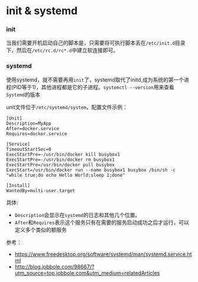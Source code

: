 # init & systemd

### init
当我们需要开机启动自己的脚本是，只需要将可执行脚本丢在`/etc/init.d`目录下，然后在`/etc/rc.d/rc*.d`中建立软连接即可。

### systemd

使用systemd，就不需要再用`init`了，systemd取代了initd,成为系统的第一个进程(PID等于1)，其他进程都是它的子进程。`systemctl --version`用来查看`Systemd`的版本

unit文件位于`/etc/systemd/system`，配置文件示例：
```
[Unit]
Description=MyApp
After=docker.service
Requires=docker.service

[Service]
TimeoutStartSec=0
ExecStartPre=-/usr/bin/docker kill busybox1
ExecStartPre=-/usr/bin/docker rm busybox1
ExecStartPre=/usr/bin/docker pull busybox
ExecStart=/usr/bin/docker run --name busybox1 busybox /bin/sh -c "while true;do echo Hello World;sleep 1;done"

[Install]
WantedBy=multi-user.target
```
具体:
* `Description`会显示在`systemd`的日志和其他几个位置。
* `After`和`Requires`表示这个服务只有在需要的服务启动成功之后才运行，可以定义多个类似的额服务



参考：
* https://www.freedesktop.org/software/systemd/man/systemd.service.html
* http://blog.jobbole.com/98667/?utm_source=top.jobbole.com&utm_medium=relatedArticles
